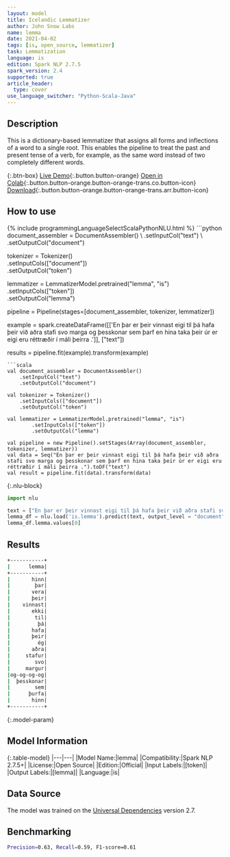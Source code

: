```yaml
---
layout: model
title: Icelandic Lemmatizer
author: John Snow Labs
name: lemma
date: 2021-04-02
tags: [is, open_source, lemmatizer]
task: Lemmatization
language: is
edition: Spark NLP 2.7.5
spark_version: 2.4
supported: true
article_header:
  type: cover
use_language_switcher: "Python-Scala-Java"
---
```


## Description

This is a dictionary-based lemmatizer that assigns all forms and inflections of a word to a single root. This enables the pipeline to treat the past and present tense of a verb, for example, as the same word instead of two completely different words.

{:.btn-box}
[Live Demo](https://demo.johnsnowlabs.com/public/TEXT_PREPROCESSING/){:.button.button-orange}
[Open in Colab](https://colab.research.google.com/github/JohnSnowLabs/spark-nlp-workshop/blob/master/tutorials/streamlit_notebooks/TEXT_PREPROCESSING.ipynb){:.button.button-orange.button-orange-trans.co.button-icon}
[Download](https://s3.amazonaws.com/auxdata.johnsnowlabs.com/public/models/lemma_is_2.7.5_2.4_1617376506935.zip){:.button.button-orange.button-orange-trans.arr.button-icon}

## How to use



<div class="tabs-box" markdown="1">
{% include programmingLanguageSelectScalaPythonNLU.html %}
```python
document_assembler = DocumentAssembler() \
    .setInputCol("text") \
    .setOutputCol("document")

tokenizer = Tokenizer()\
    .setInputCols(["document"]) \
    .setOutputCol("token")

lemmatizer = LemmatizerModel.pretrained("lemma", "is") \
        .setInputCols(["token"]) \
        .setOutputCol("lemma")

pipeline = Pipeline(stages=[document_assembler, tokenizer, lemmatizer])

example = spark.createDataFrame([['En þar er þeir vinnast eigi til þá hafa þeir við aðra stafi svo marga og þesskonar sem þarf en hina taka þeir úr er eigi eru réttræðir í máli þeirra .']], ["text"])

results = pipeline.fit(example).transform(example)
```
```scala
val document_assembler = DocumentAssembler()
    .setInputCol("text")
    .setOutputCol("document")

val tokenizer = Tokenizer()
    .setInputCols(["document"])
    .setOutputCol("token")

val lemmatizer = LemmatizerModel.pretrained("lemma", "is")
        .setInputCols(["token"])
        .setOutputCol("lemma")

val pipeline = new Pipeline().setStages(Array(document_assembler, tokenizer, lemmatizer))
val data = Seq("En þar er þeir vinnast eigi til þá hafa þeir við aðra stafi svo marga og þesskonar sem þarf en hina taka þeir úr er eigi eru réttræðir í máli þeirra .").toDF("text")
val result = pipeline.fit(data).transform(data)
```

{:.nlu-block}
```python
import nlu

text = ["En þar er þeir vinnast eigi til þá hafa þeir við aðra stafi svo marga og þesskonar sem þarf en hina taka þeir úr er eigi eru réttræðir í máli þeirra ."]
lemma_df = nlu.load('is.lemma').predict(text, output_level = "document")
lemma_df.lemma.values[0]
```
</div>

## Results

```bash
+-----------+
|      lemma|
+-----------+
|       hinn|
|        þar|
|       vera|
|       þeir|
|    vinnast|
|       ekki|
|        til|
|         þá|
|       hafa|
|       þeir|
|         ég|
|       aðra|
|     stafur|
|        svo|
|     margur|
|og-og-og-og|
|  þesskonar|
|        sem|
|      þurfa|
|       hinn|
+-----------+
```

{:.model-param}
## Model Information

{:.table-model}
|---|---|
|Model Name:|lemma|
|Compatibility:|Spark NLP 2.7.5+|
|License:|Open Source|
|Edition:|Official|
|Input Labels:|[token]|
|Output Labels:|[lemma]|
|Language:|is|

## Data Source

The model was trained on the [Universal Dependencies](https://www.universaldependencies.org) version 2.7.

## Benchmarking

```bash
Precision=0.63, Recall=0.59, F1-score=0.61
```
